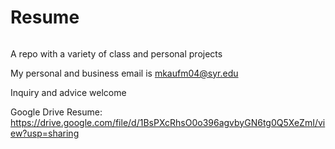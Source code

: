 <h1>Resume
<h6></h6>
  
A repo with a variety of class and personal projects

My personal and business email is mkaufm04@syr.edu

Inquiry and advice welcome

Google Drive Resume: https://drive.google.com/file/d/1BsPXcRhsO0o396agvbyGN6tg0Q5XeZmI/view?usp=sharing
